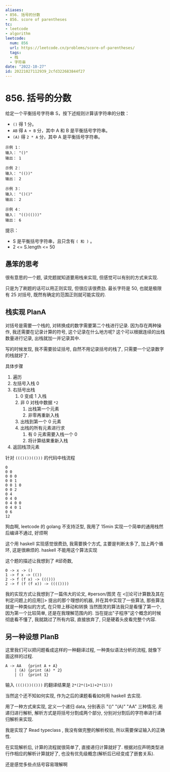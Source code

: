 ```yaml
---
aliases:
- 856. 括号的分数
- 856. score of parentheses
tc:
- leetcode
- algorithm
leetcode:
  num: 856
  url: https://leetcode.cn/problems/score-of-parentheses/
  tags:
  - 栈
  - 字符串
date: "2022-10-27"
id: 20221027112939_2cfd322683844f27
---
```


# 856. 括号的分数

给定一个平衡括号字符串 S，按下述规则计算该字符串的分数：

* `()` 得 1 分。
* `AB` 得 `A + B` 分，其中 A 和 B 是平衡括号字符串。
* `(A)` 得 `2 * A` 分，其中 A 是平衡括号字符串。

```
示例 1：
输入： "()"
输出： 1

示例 2：
输入： "(())"
输出： 2

示例 3：
输入： "()()"
输出： 2

示例 4：
输入： "(()(()))"
输出： 6
```

提示：

* S 是平衡括号字符串，且只含有 `( 和 )` 。
* 2 <= S.length <= 50

## 愚笨的思考

很有意思的一个题, 读完题就知道要用栈来实现, 但感觉可以有别的方式来实现.

只是为了刷题的话可以用正则实现,
    但很应该很费劲.
最长字符是 50, 也就是极限有 25 对括号,
    既然有确定的范围正则就可能实现的.

## 栈实现 PlanA

对括号是需要一个栈的,
    对转换成的数字需要第二个栈进行记录.
因为存在两种操作,
    我还需要在记录计算的符号,
    这个记录在什么地方呢?
这个可以根据连续的出栈数量进行记录,
    出栈就加一并记录其中.

写的时候发现, 我不需要验证括号,
    自然不用记录括号的栈了,
    只需要一个记录数字的栈就好了.

具体步骤
1. 遍历
2. 左括号入栈 0
3. 右括号出栈
    1. 0 变成 1 入栈
    2. 非 0 对栈中数据 `*2`
        1. 出栈第一个元素
        2. 非零再重新入栈
    3. 出栈到第一个 0 元素
    4. 出栈的所有元素进行求
        1. 有 0 元素需要入栈一个 0
        2. 将计算结果重新入栈
4. 返回栈顶元素

针对 `((()())(()))` 的代码中栈流程

```
0
0 0
0 0 0
0 0 1
0 0 1 0
0 0 2
0 4
0 4 0
0 4 0 0
0 4 0 1
0 6
12
```

狗血啊, leetcode 的 golang 不支持泛型,
  我用了 15min 实现一个简单的通用栈然后编译不通过, 好烦啊

这个用 haskell 实现感觉很费劲,
    我需要换个方式,
    主要是判断太多了,
    加上两个循环, 这是很麻烦的.
haskell 不能用这个算法实现

这个题的描述让我想到了 #邱奇数,
```
0 -> x -> ()
1 -> f x -> (())
2 -> f (f x) -> ((()))
2 -> f (f (f x)) -> (((())))
```

我的实现方式让我想到了一篇伟大的论文,
    #person/图灵 在 <[[论可计算数及其在判定问题上的应用]]> 提出的那个理想的机器,
    并在其中实现了一些算法,
    那些算法就是一种类似的方式, 在只带上移动和转换
当然图灵的算法我只是看懂了第一个,
    因为第一个比较简单,
    还是在我理解范围内的.
当在提出"子程序"这个概念的时候彻底看不懂了,
    我就跳过了所有内容, 直接放弃了, 只是硬着头皮看完整个内容.

## 另一种设想 PlanB

这里我们可以把问题看成这样的一种翻译过程,
    一种类似语法分析的流程, 就像下面这样的过程.
```
A -> AA   {print A + A}
    | (A) {print (A) * 2}
    | ()  {print 1}
```

输入 `((()())(()))` 的翻译结果是 `2*(2*(1+1)+2*(1)))`

当然这个还不知如何实现, 作为之后的课题看看如何用 haskell 去实现.

用了一种方式来实现, 定义一个递归 data,
    分别表示 "()" "(A)" "AA" 三种情况.
用递归进行解析,
    解析方式是将括号分割成两个部分,
    分别对分割后的字符串进行递归解析来实现.

我是实现了 Read typeclass ,
    我没有做完整的解析校验,
    所以需要保证输入的正确性.

在实现解析后,
    计算的流程就很简单了,
    直接递归计算就好了.
根据对应声明类型进行作相应的解析计算就好了,
    也没有优先级概念(解析后已经变成了嵌套关系).

还是感觉多些点括号容易理解啊
